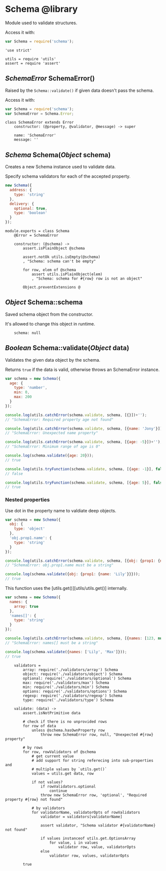 Schema @library
===============

Module used to validate structures.

Access it with:
```javascript
var Schema = require('schema');
```

	'use strict'

	utils = require 'utils'
	assert = require 'assert'

*SchemaError* SchemaError()
---------------------------

Raised by the `Schema::validate()` if given data doesn't pass the schema.

Access it with:
```javascript
var Schema = require('schema');
var SchemaError = Schema.Error;
```

	class SchemaError extends Error
		constructor: (@property, @validator, @message) -> super

		name: 'SchemaError'
		message: ''

*Schema* Schema(*Object* schema)
--------------------------------

Creates a new Schema instance used to validate data.

Specify schema validators for each of the accepted property.

```javascript
new Schema({
  address: {
    type: 'string'
  },
  delivery: {
    optional: true,
    type: 'boolean'
  }
});
```

	module.exports = class Schema
		@Error = SchemaError

		constructor: (@schema) ->
			assert.isPlainObject @schema

			assert.notOk utils.isEmpty(@schema)
			, "Schema: schema can't be empty"

			for row, elem of @schema
				assert utils.isPlainObject(elem)
				, "Schema: schema for #{row} row is not an object"

			Object.preventExtensions @

*Object* Schema::schema
-----------------------

Saved schema object from the constructor.

It's allowed to change this object in runtime.

		schema: null

*Boolean* Schema::validate(*Object* data)
-----------------------------------------

Validates the given data object by the schema.

Returns `true` if the data is valid, otherwise throws an SchemaError instance.

```javascript
var schema = new Schema({
  age: {
    type: 'number',
    min: 0,
    max: 200
  }
});

console.log(utils.catchError(schema.validate, schema, [{}])+'');
// "SchemaError: Required property age not found"

console.log(utils.catchError(schema.validate, schema, [{name: 'Jony'}])+'');
// "SchemaError: Unexpected name property"

console.log(utils.catchError(schema.validate, schema, [{age: -5}])+'');
// "SchemaError: Minimum range of age is 0"

console.log(schema.validate({age: 20}));
// true

console.log(utils.tryFunction(schema.validate, schema, [{age: -1}], false));
// false

console.log(utils.tryFunction(schema.validate, schema, [{age: 5}], false));
// true
```

### Nested properties

Use dot in the property name to valdiate deep objects.

```javascript
var schema = new Schema({
  obj: {
    type: 'object'
  },
  'obj.prop1.name': {
  	type: 'string'
  }
});

console.log(utils.catchError(schema.validate, schema, [{obj: {prop1: {name: 123}}}])+'');
// "SchemaError: obj.prop1.name must be a string"

console.log(schema.validate({obj: {prop1: {name: 'Lily'}}}));
// true
```

This function uses the [utils.get()][utils/utils.get()] internally.

```javascript
var schema = new Schema({
  names: {
  	array: true
  },
  'names[]': {
  	type: 'string'
  }
});

console.log(utils.catchError(schema.validate, schema, [{names: [123, null]}])+'');
// "SchemaError: names[] must be a string"

console.log(schema.validate({names: ['Lily', 'Max']}));
// true
```

		validators =
			array: require('./validators/array') Schema
			object: require('./validators/object') Schema
			optional: require('./validators/optional') Schema
			max: require('./validators/max') Schema
			min: require('./validators/min') Schema
			options: require('./validators/options') Schema
			regexp: require('./validators/regexp') Schema
			type: require('./validators/type') Schema

		validate: (data) ->
			assert.isNotPrimitive data

			# check if there is no unprovided rows
			for row of data
				unless @schema.hasOwnProperty row
					throw new SchemaError row, null, "Unexpected #{row} property"

			# by rows
			for row, rowValidators of @schema
				# get current value
				# add support for string referecing into sub-properties and
				# multiple values by `utils.get()`
				values = utils.get data, row

				if not values?
					if rowValidators.optional
						continue
					throw new SchemaError row, 'optional', "Required property #{row} not found"

				# by validators
				for validatorName, validatorOpts of rowValidators
					validator = validators[validatorName]

					assert validator, "Schema validator #{validatorName} not found"

					if values instanceof utils.get.OptionsArray
						for value, i in values
							validator row, value, validatorOpts
					else
						validator row, values, validatorOpts

			true
